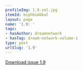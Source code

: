 ```yaml
---
profileImg: 1.9-sml.jpg
itemId: bcphbimbkal
layout: page
name: '1.9: '
tags:
- hasAuthor: dreamnetwork
- hasTag: dream-network-volume-1
type: post
urlSlug: '1.9'
---
```

<a href="../files/pdfs/Volume_1/1.9_Dream_Network_Bulletin_Vol.1_No.9_-_Pages_are_cut.pdf" download="">Download issue 1.9</a>